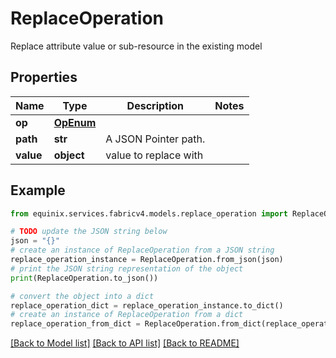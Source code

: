 # ReplaceOperation

Replace attribute value or sub-resource in the existing model

## Properties

Name | Type | Description | Notes
------------ | ------------- | ------------- | -------------
**op** | [**OpEnum**](OpEnum.md) |  | 
**path** | **str** | A JSON Pointer path. | 
**value** | **object** | value to replace with | 

## Example

```python
from equinix.services.fabricv4.models.replace_operation import ReplaceOperation

# TODO update the JSON string below
json = "{}"
# create an instance of ReplaceOperation from a JSON string
replace_operation_instance = ReplaceOperation.from_json(json)
# print the JSON string representation of the object
print(ReplaceOperation.to_json())

# convert the object into a dict
replace_operation_dict = replace_operation_instance.to_dict()
# create an instance of ReplaceOperation from a dict
replace_operation_from_dict = ReplaceOperation.from_dict(replace_operation_dict)
```
[[Back to Model list]](../README.md#documentation-for-models) [[Back to API list]](../README.md#documentation-for-api-endpoints) [[Back to README]](../README.md)


